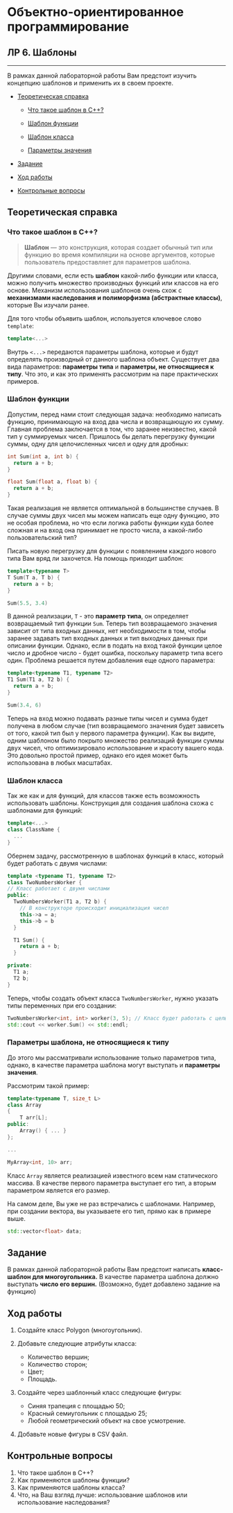 # Объектно-ориентированное программирование

## ЛР 6. Шаблоны

---

В рамках данной лабораторной работы Вам предстоит изучить концепцию шаблонов и применить их в своем проекте.

* [Теоретическая справка](#theory)

    * [Что такое шаблон в С++?](#what_template_in_cpp_is)
    
    * [Шаблон функции](#function_template)

    * [Шаблон класса](#class_template)

    * [Параметры значения](#non_type_parameters)


* [Задание](#task)

* [Ход работы](#how_to)

* [Контрольные вопросы](#questions)

## Теоретическая справка <a name = "theory"></a>

### Что такое шаблон в С++? <a name = "what_template_in_cpp_is"></a>

> **Шаблон** — это конструкция, которая создает обычный тип или функцию во время компиляции на основе аргументов, которые пользователь предоставляет для параметров шаблона. 

Другими словами, если есть **шаблон** какой-либо функции или класса, можно получить множество производных функций или классов на его основе. Механизм использования шаблонов очень схож с **механизмами наследования и полиморфизма (абстрактные классы)**, которые Вы изучали ранее.

Для того чтобы объявить шаблон, используется ключевое слово `template`:

```cpp
template<...>
```
Внутрь `<...>` передаются параметры шаблона, которые и будут определять производный от данного шаблона объект. Существует два вида параметров: **параметры типа** и **параметры, не относящиеся к типу**. Что это, и как это применять рассмотрим на паре практических примеров.


### Шаблон функции <a name = "function_template"></a>

Допустим, перед нами стоит следующая задача: необходимо написать функцию, принимающую на вход два числа и возвращающую их сумму. Главная проблема заключается в том, что заранее неизвестно, какой тип у суммируемых чисел.
Пришлось бы делать перегрузку функции суммы, одну для целочисленных чисел и одну для дробных:

```cpp
int Sum(int a, int b) {
  return a + b;
}

float Sum(float a, float b) {
  return a + b;
}
```
Такая реализация не является оптимальной в большинстве случаев. В случае суммы двух чисел мы можем написать еще одну функцию, это не особая проблема, но что если логика работы функции куда более сложная и на вход она принимает не просто числа, а какой-либо пользовательский тип?

Писать новую перегрузку для функции с появлением каждого нового типа Вам вряд ли захочется. На помощь приходит шаблон:
```cpp
template<typename T>
T Sum(T a, T b) {
  return a + b;
}

Sum(5.5, 3.4)
```
В данной реализации, `T` - это **параметр типа**, он определяет возвращаемый тип функции `Sum`.
Теперь тип возвращаемого значения зависит от типа входных данных, нет необходимости в том, чтобы заранее задавать тип входных данных и тип выходных данных при описании функции. Однако, если в подать на вход такой функции целое число и дробное число - будет ошибка, поскольку параметр типа всего один. Проблема решается путем добавления еще одного параметра:

```cpp
template<typename T1, typename T2>
T1 Sum(T1 a, T2 b) {
  return a + b;
}

Sum(3.4, 6)
```
Теперь на вход можно подавать разные типы чисел и сумма будет получена в любом случае (тип возвращаемого значения будет зависеть от того, какой тип был у первого параметра функции). Как вы видите, одним шаблоном было покрыто множество реализаций функции суммы двух чисел, что оптимизировало использование и красоту вашего кода. Это довольно простой пример, однако его идея может быть использована в любых масштабах.

### Шаблон класса <a name = "class_template"></a>

Так же как и для функций, для классов также есть возможность использовать шаблоны. Конструкция для создания шаблона схожа с шаблонами для функций:

```cpp
template<...>
class ClassName {
  ...
}
```
Обернем задачу, рассмотренную в шаблонах функций в класс, который будет работать с двумя числами:

```cpp
template <typename T1, typename T2>
class TwoNumbersWorker {
// Класс работает с двумя числами  
public:
  TwoNumbersWorker(T1 a, T2 b) {
    // В конструкторе происходит инициализация чисел
    this->a = a;
    this->b = b 
  }

  T1 Sum() {
    return a + b;
  }   

private:
  T1 a;
  T2 b;
} 
```
Теперь, чтобы создать объект класса `TwoNumbersWorker`, нужно указать типы переменных при его создании:

```cpp
TwoNumbersWorker<int, int> worker(3, 5); // Класс будет работать с целыми числами
std::cout << worker.Sum() << std::endl;
```

### Параметры шаблона, не относящиеся к типу <a name = "non_type_parameters"></a>

До этого мы рассматривали использование только параметров типа, однако, в качестве параметра шаблона могут выступать и **параметры значения**.

Рассмотрим такой пример:

```cpp
template<typename T, size_t L>
class Array
{
    T arr[L];
public:
    Array() { ... }
};

...

MyArray<int, 10> arr;
```

Класс `Array` является реализацией известного всем нам статического массива. В качестве первого параметра выступает его тип, а вторым параметром является его размер.

На самом деле, Вы уже не раз встречались с шаблонами. Например, при создании вектора, вы указываете его тип, прямо как в примере выше.

```cpp
std::vector<float> data;
```


## Задание <a name = "task"></a>

В рамках данной лабораторной работы Вам предстоит написать **класс-шаблон для многоугольника.** В качестве параметра шаблона должно выступать **число его вершин.** (Возможно, будет добавлено задание на функцию)

## Ход работы <a name = "how_to"></a>

1. Создайте класс Polygon (многоугольник).

2. Добавьте следующие атрибуты класса:
    * Количество вершин;
    * Количество сторон;
    * Цвет;
    * Площадь.

3. Создайте через шаблонный класс следующие фигуры:
    * Синяя трапеция с площадью 50;
    * Красный семиугольник с площадью 25;
    * Любой геометрический объект на свое усмотрение.
4. Добавьте новые фигуры в CSV файл.


## Контрольные вопросы <a name = "questions"></a>

1. Что такое шаблон в С++?
2. Как применяются шаблоны функции?
3. Как применяются шаблоны класса?
4. Что, на Ваш взгляд лучше: использование шаблонов или использование наследования?